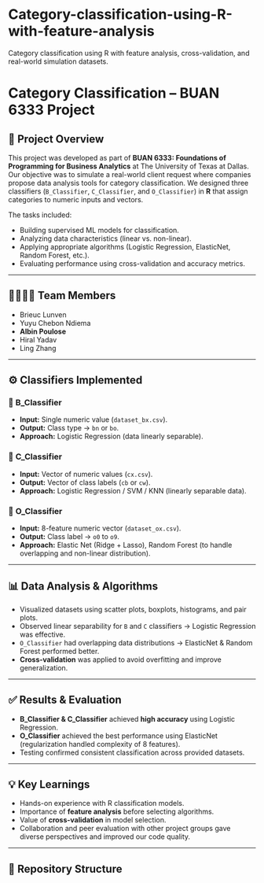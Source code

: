# Category-classification-using-R-with-feature-analysis
Category classification using R with feature analysis, cross-validation, and real-world simulation datasets.


# Category Classification – BUAN 6333 Project  

## 📌 Project Overview  
This project was developed as part of **BUAN 6333: Foundations of Programming for Business Analytics** at The University of Texas at Dallas.  
Our objective was to simulate a real-world client request where companies propose data analysis tools for category classification. We designed three classifiers (`B_Classifier`, `C_Classifier`, and `O_Classifier`) in **R** that assign categories to numeric inputs and vectors.  

The tasks included:  
- Building supervised ML models for classification.  
- Analyzing data characteristics (linear vs. non-linear).  
- Applying appropriate algorithms (Logistic Regression, ElasticNet, Random Forest, etc.).  
- Evaluating performance using cross-validation and accuracy metrics.  

---

## 👨‍👩‍👧‍👦 Team Members  
- Brieuc Lunven  
- Yuyu Chebon Ndiema  
- **Albin Poulose**  
- Hiral Yadav  
- Ling Zhang  

---

## ⚙️ Classifiers Implemented  

### 🔹 **B_Classifier**  
- **Input:** Single numeric value (`dataset_bx.csv`).  
- **Output:** Class type → `bn` or `bo`.  
- **Approach:** Logistic Regression (data linearly separable).  

### 🔹 **C_Classifier**  
- **Input:** Vector of numeric values (`cx.csv`).  
- **Output:** Vector of class labels (`cb` or `cw`).  
- **Approach:** Logistic Regression / SVM / KNN (linearly separable data).  

### 🔹 **O_Classifier**  
- **Input:** 8-feature numeric vector (`dataset_ox.csv`).  
- **Output:** Class label → `o0` to `o9`.  
- **Approach:** Elastic Net (Ridge + Lasso), Random Forest (to handle overlapping and non-linear distribution).  

---

## 📊 Data Analysis & Algorithms  
- Visualized datasets using scatter plots, boxplots, histograms, and pair plots.  
- Observed linear separability for `B` and `C` classifiers → Logistic Regression was effective.  
- `O_Classifier` had overlapping data distributions → ElasticNet & Random Forest performed better.  
- **Cross-validation** was applied to avoid overfitting and improve generalization.  

---

## ✅ Results & Evaluation  
- **B_Classifier & C_Classifier** achieved **high accuracy** using Logistic Regression.  
- **O_Classifier** achieved the best performance using ElasticNet (regularization handled complexity of 8 features).  
- Testing confirmed consistent classification across provided datasets.  

---

## 💡 Key Learnings  
- Hands-on experience with R classification models.  
- Importance of **feature analysis** before selecting algorithms.  
- Value of **cross-validation** in model selection.  
- Collaboration and peer evaluation with other project groups gave diverse perspectives and improved our code quality.  

---

## 📂 Repository Structure  
